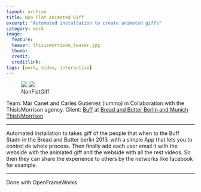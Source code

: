 ```yaml
---
layout: archive
title: Non Flat Animated Giff 
excerpt: "Automated installation to create animated giffs"
category: work
image: 
  feature: 
  teaser: thisismorrison_teaser.jpg
  thumb: 
  credit:
  creditlink: 
tags: [work, video, interactive]
---
```


<figure class="third">
	<img src="https://farm6.staticflickr.com/5459/17049795109_96c1cf0eee_z.jpg">
	<img src="https://farm9.staticflickr.com/8773/16613528924_d8f4fbe66a_z.jpg">
	<figcaption>NonFlatGiff</figcaption>
</figure>

Team: Mar Canet and Carles Gutiérrez (lummo) in Collaboration with the ThisIsMorrison agency.
Client: [Buff](http://buff.eu/) at [Bread and Butter Berlin and Munich](http://buffsport.tumblr.com/)
[ThisIsMorrison](http://thisismorrison.com/en)

---
Automated installation to takes giff of the people that when to the Buff Stadn in the Bread and Butter berlin 2013. with a simple App that lets you to control de whole process. Then finally add each user email it with the webside with the animated giff and the webside with all the rest videos. So then they can share the experience to others by the networks like facebook for example.

***


Done with OpenFrameWorks

